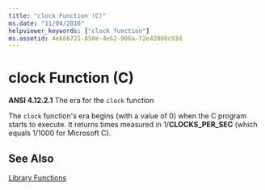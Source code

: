 ```yaml
---
title: "clock Function (C)"
ms.date: "11/04/2016"
helpviewer_keywords: ["clock function"]
ms.assetid: 4e66b721-850e-4e62-906a-72e42060c93d
---
```

# clock Function (C)

**ANSI 4.12.2.1** The era for the `clock` function

The `clock` function's era begins (with a value of 0) when the C program starts to execute. It returns times measured in 1/**CLOCKS_PER_SEC** (which equals 1/1000 for Microsoft C).

## See Also

[Library Functions](../c-language/library-functions.md)